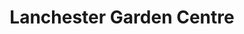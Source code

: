 ---
title: "Lanchester Garden Centre"
url: /durham/lanchester-garden-centre/
shop: garden centre
---